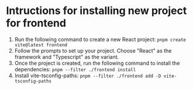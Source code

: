 # Intructions for installing new project for frontend

1. Run the following command to create a new React project: `pnpm create vite@latest frontend`
2. Follow the prompts to set up your project. Choose "React" as the framework and "Typescript" as the variant.
3. Once the project is created, run the following command to install the dependencies: `pnpm --filter ./frontend install`
4. Install vite-tsconfig-paths: `pnpm --filter ./frontend add -D vite-tsconfig-paths`

